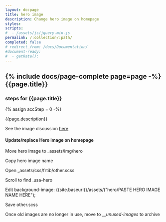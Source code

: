 ```yaml
---
layout: docpage
title: hero image
description: Change hero image on homepage
styles:
scripts:
#  - /assets/js/jquery.min.js
permalink: /:collection/:path/
completed: false
# redirect_from: /docs/Documentation/
#document-ready:
#  - getRate();
---
```


## {% include docs/page-complete page=page -%}{{page.title}}

<h3 class="usa-sr-only">steps for {{page.title}}</h3>
{% assign accStep = 0 -%}

{{page.description}}

See the image discussion [here]({{site.baseurl}}/docs/Graphics/)

#### Update/replace Hero image on homepage

Move hero image to _assets/img/hero

Copy hero image name

Open _assets/css/frtib/other.scss

Scroll to find .usa-hero

Edit background-image: {{site.baseurl}}/assets/("hero/PASTE HERO IMAGE NAME HERE");

Save other.scss


Once old images are no longer in use, move to *__unused-images* to archive

